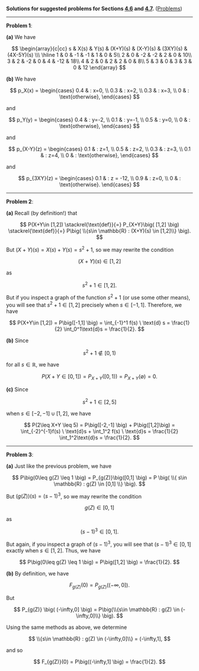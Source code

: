 **Solutions for suggested problems for Sections [4.6](https://mml.johnmyersmath.com/stats-book/chapters/random-variables.html#the-algebra-of-random-variables) and [4.7](https://mml.johnmyersmath.com/stats-book/chapters/random-variables.html#functions-of-random-variables).** ([Problems](./13-suggested-problems.md))

---

**Problem 1**:

**(a)** We have

$$
\begin{array}{c|cc}
s & X(s) & Y(s) & (X+Y)(s) & (X-Y)(s) & (3XY)(s) & (4X-5Y)(s) \\\ \hline
1 & 0 & -1 & -1 & 1 & 0 & 5\\
2 & 0 & -2 & -2 & 2 & 0 & 10\\
3 & 2 & -2 & 0 & 4 & -12 & 18\\
4 & 2 & 0 & 2 & 2 & 0 & 8\\
5 & 3 & 0 & 3 & 3 & 0 & 12
\end{array}	
$$

**(b)** We have

$$
p_X(x) = \begin{cases}
0.4 & : x=0, \\
0.3 & : x=2, \\
0.3 & : x=3, \\
0 & : \text{otherwise},
\end{cases}
$$

and

$$
p_Y(y) = \begin{cases}
0.4 & : y=-2, \\
0.1 & : y=-1, \\
0.5 & : y=0, \\
0 & : \text{otherwise},
\end{cases}
$$

and

$$
p_{X-Y}(z) = \begin{cases}
0.1 & : z=1, \\
0.5 & : z=2, \\
0.3 & : z=3, \\
0.1 & : z=4, \\
0 & : \text{otherwise},
\end{cases}
$$

and

$$
p_{3XY}(z) = \begin{cases}
0.1 & : z = -12, \\
0.9 & : z=0, \\
0 & : \text{otherwise}.
\end{cases}
$$


---

**Problem 2**:

**(a)** Recall (by definition!) that

$$
P(X+Y\in [1,2]) \stackrel{\text{def}}{=} P_{X+Y}\big( [1,2] \big) \stackrel{\text{def}}{=} P\big( \\{s\in \mathbb{R} : (X+Y)(s) \in [1,2]\\} \big).
$$

But $(X+Y)(s) = X(s) + Y(s) = s^2 +1$, so we may rewrite the condition

$$
(X+Y)(s) \in [1,2]
$$

as

$$
s^2 + 1 \in [1,2].
$$

But if you inspect a graph of the function $s^2+1$ (or use some other means), you will see that $s^2 + 1\in [1,2]$ precisely when $s\in [-1,1]$. Therefore, we have

$$
P(X+Y\in [1,2]) = P\big([-1,1] \big) = \int_{-1}^1 f(s) \ \text{d} s = \frac{1}{2} \int_0^1\text{d}s = \frac{1}{2}.
$$

**(b)** Since

$$
s^2 + 1 \notin [0,1)
$$

for all $s\in \mathbb{R}$, we have

$$
P(X+Y\in [0,1])=P_{X+Y}\big([0,1) \big) = P_{X+Y} (\emptyset) = 0.
$$

**(c)** Since

$$
s^2 +1 \in [2,5]
$$

when $s \in [-2,-1]\cup[1,2]$, we have

$$
P(2\leq X+Y \leq 5) = P\big([-2,-1] \big) + P\big([1,2]\big) = \int_{-2}^{-1}f(s) \ \text{d}s + \int_1^2 f(s) \ \text{d}s = \frac{1}{2} \int_1^2\text{d}s = \frac{1}{2}.
$$

---

**Problem 3**:

**(a)** Just like the previous problem, we have

$$
P\big(0\leq g(Z) \leq 1 \big) = P_{g(Z)}\big([0,1] \big) = P \big( \\{ s\in \mathbb{R} : g(Z) \in [0,1] \\} \big).
$$

But $\big(g(Z)\big)(s) = (s-1)^3$, so we may rewrite the condition

$$
g(Z) \in [0,1]
$$

as

$$
(s-1)^3 \in [0,1].
$$

But again, if you inspect a graph of $(s-1)^3$, you will see that $(s-1)^3 \in [0,1]$ exactly when $s\in [1,2]$. Thus, we have

$$
P\big(0\leq g(Z) \leq 1 \big) = P\big([1,2] \big) = \frac{1}{2}.
$$

**(b)** By definition, we have

$$
F_{g(Z)}(0) = P_{g(Z)} \big( (-\infty,0] \big).
$$

But

$$
P_{g(Z)} \big( (-\infty,0] \big) = P\big(\\{s\in \mathbb{R} : g(Z) \in (-\infty,0]\\} \big).
$$

Using the same methods as above, we determine

$$
\\{s\in \mathbb{R} : g(Z) \in (-\infty,0]\\} = (-\infty,1],
$$

and so

$$
F_{g(Z)}(0) = P\big((-\infty,1] \big) = \frac{1}{2}.
$$
